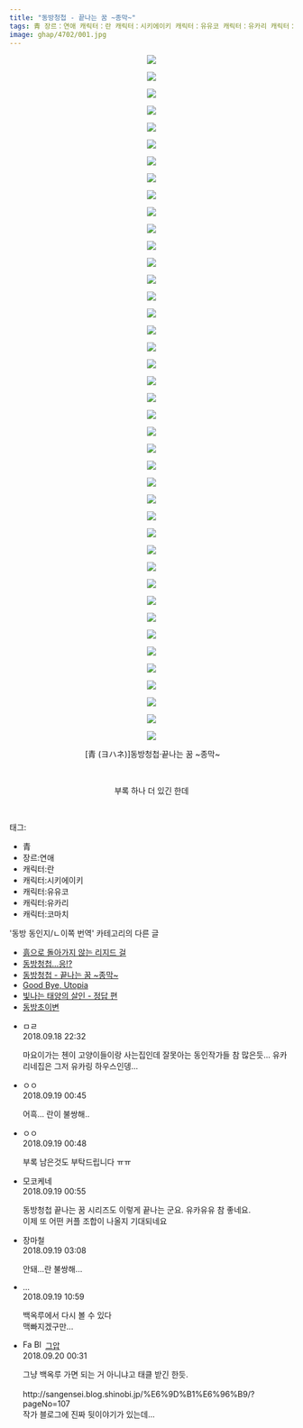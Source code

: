 ```yaml
---
title: "동방청첩 - 끝나는 꿈 ~종막~"
tags: 青 장르：연애 캐릭터：란 캐릭터：시키에이키 캐릭터：유유코 캐릭터：유카리 캐릭터：코마치 ヨハネ 동방_동인지／ㄴ이쪽_번역
image: ghap/4702/001.jpg
---
```

<div class="article">
<p style="text-align: center; clear: none; float: none;"><img src="{{ site.nasurl }}/ghap/4702/001.jpg"/></p>
<p style="text-align: center; clear: none; float: none;"><img src="{{ site.nasurl }}/ghap/4702/002.jpg"/></p>
<p style="text-align: center; clear: none; float: none;"><img src="{{ site.nasurl }}/ghap/4702/003.jpg"/></p>
<p style="text-align: center; clear: none; float: none;"><img src="{{ site.nasurl }}/ghap/4702/004.jpg"/></p>
<p style="text-align: center; clear: none; float: none;"><img src="{{ site.nasurl }}/ghap/4702/005.jpg"/></p>
<p style="text-align: center; clear: none; float: none;"><img src="{{ site.nasurl }}/ghap/4702/006.jpg"/></p>
<p style="text-align: center; clear: none; float: none;"><img src="{{ site.nasurl }}/ghap/4702/007.jpg"/></p>
<p style="text-align: center; clear: none; float: none;"><img src="{{ site.nasurl }}/ghap/4702/008.jpg"/></p>
<p style="text-align: center; clear: none; float: none;"><img src="{{ site.nasurl }}/ghap/4702/009.jpg"/></p>
<p style="text-align: center; clear: none; float: none;"><img src="{{ site.nasurl }}/ghap/4702/010.jpg"/></p>
<p style="text-align: center; clear: none; float: none;"><img src="{{ site.nasurl }}/ghap/4702/011.jpg"/></p>
<p style="text-align: center; clear: none; float: none;"><img src="{{ site.nasurl }}/ghap/4702/012.jpg"/></p>
<p style="text-align: center; clear: none; float: none;"><img src="{{ site.nasurl }}/ghap/4702/013.jpg"/></p>
<p style="text-align: center; clear: none; float: none;"><img src="{{ site.nasurl }}/ghap/4702/014.jpg"/></p>
<p style="text-align: center; clear: none; float: none;"><img src="{{ site.nasurl }}/ghap/4702/015.jpg"/></p>
<p style="text-align: center; clear: none; float: none;"><img src="{{ site.nasurl }}/ghap/4702/016.jpg"/></p>
<p style="text-align: center; clear: none; float: none;"><img src="{{ site.nasurl }}/ghap/4702/017.jpg"/></p>
<p style="text-align: center; clear: none; float: none;"><img src="{{ site.nasurl }}/ghap/4702/018.jpg"/></p>
<p style="text-align: center; clear: none; float: none;"><img src="{{ site.nasurl }}/ghap/4702/019.jpg"/></p>
<p style="text-align: center; clear: none; float: none;"><img src="{{ site.nasurl }}/ghap/4702/020.jpg"/></p>
<p style="text-align: center; clear: none; float: none;"><img src="{{ site.nasurl }}/ghap/4702/021.jpg"/></p>
<p style="text-align: center; clear: none; float: none;"><img src="{{ site.nasurl }}/ghap/4702/022.jpg"/></p>
<p style="text-align: center; clear: none; float: none;"><img src="{{ site.nasurl }}/ghap/4702/023.jpg"/></p>
<p style="text-align: center; clear: none; float: none;"><img src="{{ site.nasurl }}/ghap/4702/024.jpg"/></p>
<p style="text-align: center; clear: none; float: none;"><img src="{{ site.nasurl }}/ghap/4702/025.jpg"/></p>
<p style="text-align: center; clear: none; float: none;"><img src="{{ site.nasurl }}/ghap/4702/026.jpg"/></p>
<p style="text-align: center; clear: none; float: none;"><img src="{{ site.nasurl }}/ghap/4702/027.jpg"/></p>
<p style="text-align: center; clear: none; float: none;"><img src="{{ site.nasurl }}/ghap/4702/028.jpg"/></p>
<p style="text-align: center; clear: none; float: none;"><img src="{{ site.nasurl }}/ghap/4702/029.jpg"/></p>
<p style="text-align: center; clear: none; float: none;"><img src="{{ site.nasurl }}/ghap/4702/030.jpg"/></p>
<p style="text-align: center; clear: none; float: none;"><img src="{{ site.nasurl }}/ghap/4702/031.jpg"/></p>
<p style="text-align: center; clear: none; float: none;"><img src="{{ site.nasurl }}/ghap/4702/032.jpg"/></p>
<p style="text-align: center; clear: none; float: none;"><img src="{{ site.nasurl }}/ghap/4702/033.jpg"/></p>
<p style="text-align: center; clear: none; float: none;"><img src="{{ site.nasurl }}/ghap/4702/034.jpg"/></p>
<p style="text-align: center; clear: none; float: none;"><img src="{{ site.nasurl }}/ghap/4702/035.jpg"/></p>
<p style="text-align: center; clear: none; float: none;"><img src="{{ site.nasurl }}/ghap/4702/036.jpg"/></p>
<p style="text-align: center; clear: none; float: none;"><img src="{{ site.nasurl }}/ghap/4702/037.jpg"/></p>
<p style="text-align: center; clear: none; float: none;"><img src="{{ site.nasurl }}/ghap/4702/038.jpg"/></p>
<p style="text-align: center; clear: none; float: none;"><img src="{{ site.nasurl }}/ghap/4702/039.jpg"/></p>
<p style="text-align: center; clear: none; float: none;"><img src="{{ site.nasurl }}/ghap/4702/040.jpg"/></p>
<p style="text-align: center; clear: none; float: none;"><img src="{{ site.nasurl }}/ghap/4702/041.jpg"/></p>
<p style="text-align: center; clear: none; float: none;"> [青 (ヨハネ)]동방청첩·끝나는 꿈 ~종막~</p>
<p style="text-align: center; clear: none; float: none;"><br/></p>
<p style="text-align: center; clear: none; float: none;">부록 하나 더 있긴 한데</p>
<p><br/></p>
</div><div class="tagTrail">
<p>태그: </p>
<ul>
<li>青</li>
<li>장르:연애</li>
<li>캐릭터:란</li>
<li>캐릭터:시키에이키</li>
<li>캐릭터:유유코</li>
<li>캐릭터:유카리</li>
<li>캐릭터:코마치</li>
</ul>
</div><div class="another">
<p>'동방 동인지/ㄴ이쪽 번역' 카테고리의 다른 글</p>
<ul>
<li><a href="/2018-09-20-ghap_4707">흙으로 돌아가지 않는 리지드 걸</a></li>
<li><a href="/2018-09-19-ghap_4705">동방청첩…응!?</a></li>
<li><a href="/2018-09-18-ghap_4702">동방청첩 - 끝나는 꿈 ~종막~</a></li>
<li><a href="/2018-09-04-ghap_4679">Good Bye, Utopia</a></li>
<li><a href="/2018-09-03-ghap_4659">빛나는 태양의 살인 - 정답 편</a></li>
<li><a href="/2018-09-02-ghap_4651">동방초이변</a></li>
</ul>
</div><div class="cb_module cb_fluid">
<div class="cb_wrt cb_profile">
<div class="comment">
<ul>
<li class="cb_thumb_off" id="comment15335352">
<div class="cb_comment_area">
<div class="cb_info_area">
<div class="cb_section">
<span class="cb_nick_name">ㅁㄹ</span>
</div>
<div class="cb_section">
<span class="cb_date">2018.09.18 22:32 </span>
</div>
</div>
<div class="cb_dsc_comment">
<p class="cb_dsc">
											마요이가는 첸이 고양이들이랑 사는집인데 잘못아는 동인작가들 참 많은듯... 유카리네집은 그저 유카링 하우스인뎅...
										</p>
</div>
</div></li>
<li class="cb_thumb_off" id="comment15335407">
<div class="cb_comment_area">
<div class="cb_info_area">
<div class="cb_section">
<span class="cb_nick_name">ㅇㅇ</span>
</div>
<div class="cb_section">
<span class="cb_date">2018.09.19 00:45 </span>
</div>
</div>
<div class="cb_dsc_comment">
<p class="cb_dsc">
											어흑... 란이 불쌍해..<br/>
</p>
</div>
</div></li>
<li class="cb_thumb_off" id="comment15335410">
<div class="cb_comment_area">
<div class="cb_info_area">
<div class="cb_section">
<span class="cb_nick_name">ㅇㅇ</span>
</div>
<div class="cb_section">
<span class="cb_date">2018.09.19 00:48 </span>
</div>
</div>
<div class="cb_dsc_comment">
<p class="cb_dsc">
											부록 남은것도 부탁드립니다 ㅠㅠ<br/>
</p>
</div>
</div></li>
<li class="cb_thumb_off" id="comment15335414">
<div class="cb_comment_area">
<div class="cb_info_area">
<div class="cb_section">
<span class="cb_nick_name">모코케네</span>
</div>
<div class="cb_section">
<span class="cb_date">2018.09.19 00:55 </span>
</div>
</div>
<div class="cb_dsc_comment">
<p class="cb_dsc">
											동방청첩 끝나는 꿈 시리즈도 이렇게 끝나는 군요. 유카유유 참 좋네요.<br/>
이제 또 어떤 커플 조합이 나올지 기대되네요
										</p>
</div>
</div></li>
<li class="cb_thumb_off" id="comment15335465">
<div class="cb_comment_area">
<div class="cb_info_area">
<div class="cb_section">
<span class="cb_nick_name">장마철</span>
</div>
<div class="cb_section">
<span class="cb_date">2018.09.19 03:08 </span>
</div>
</div>
<div class="cb_dsc_comment">
<p class="cb_dsc">
											안돼...란 불쌍해...
										</p>
</div>
</div></li>
<li class="cb_thumb_off" id="comment15335642">
<div class="cb_comment_area">
<div class="cb_info_area">
<div class="cb_section">
<span class="cb_nick_name">...</span>
</div>
<div class="cb_section">
<span class="cb_date">2018.09.19 10:59 </span>
</div>
</div>
<div class="cb_dsc_comment">
<p class="cb_dsc">
											백옥루에서 다시 볼 수 있다<br/>
맥빠지겠구만...
										</p>
</div>
</div></li>
<li class="cb_thumb_off" id="comment15336119">
<div class="cb_comment_area">
<div class="cb_info_area">
<div class="cb_section">
<span class="cb_nick_name"><img alt="Favicon of https://ghaptouhou.tistory.com" height="16" onerror="this.onerror=null;this.parentNode.removeChild(this)" src="https://ghaptouhou.tistory.com/favicon.ico" width="16"/> <img alt="BlogIcon" height="16" onerror="this.parentNode.removeChild(this)" src="https://ghaptouhou.tistory.com/index.gif" width="16"/> <a href="https://ghaptouhou.tistory.com" onclick="return openLinkInNewWindow(this)"> 그압</a><span class="tistoryProfileLayerTrigger" onclick='TistoryProfile.show(event, this, {"title":"\uc800\uae30 \uc774\uac70 \ub098\uc911\uc5d0 \uc218\uc815 \uac00\ub2a5\ud558\ub098\uc694","url":"https:\/\/ghap.tistory.com","nickname":"\uadf8\uc555","items":[]}); return false;'></span></span>
</div>
<div class="cb_section">
<span class="cb_date">2018.09.20 00:31 </span>
</div>
</div>
<div class="cb_dsc_comment">
<p class="cb_dsc">
											그냥 백옥루 가면 되는 거 아니냐고 태클 받긴 한듯.<br/>
<br/>
http://sangensei.blog.shinobi.jp/%E6%9D%B1%E6%96%B9/?pageNo=107<br/>
작가 블로그에 진짜 뒷이야기가 있는데...<br/>
</p>
</div>
</div></li>
</ul>
</div>
</div><!-- commentList close -->
</div>